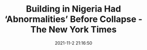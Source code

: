 ---
"title": "Building in Nigeria Had ‘Abnormalities’ Before Collapse - The New York Times"
"date": "2021-11-2 21:16:50"
"feed_name": "GOOGLENEWSCONSTRUCTION"
"feed_website": "https://news.google.com/search?q=construction%2Bincident&hl=en-US&gl=US&ceid=US:en"
"feed_rss": "https://news.google.com/rss/search?q=construction%2Bincident&hl=en-US&gl=US&ceid=US:en"
"link": "https://www.nytimes.com/2021/11/02/world/africa/nigeria-lagos-building-collapse.html"
"source": "{'href': 'https://www.nytimes.com', 'title': 'The New York Times'}"
"file": "_posts/2021-1-1-b8726a8ae999d4ccc03b151bbb713dabfd4f2482.md"
"accident": "0"
"drilling": "0"
"dead": "0"
"injured": "0"
"arrested": "0"
"place": "unknown place"
"where": "unknown site"
"causes": "unknown"
"place_uri": "unknown place"
---